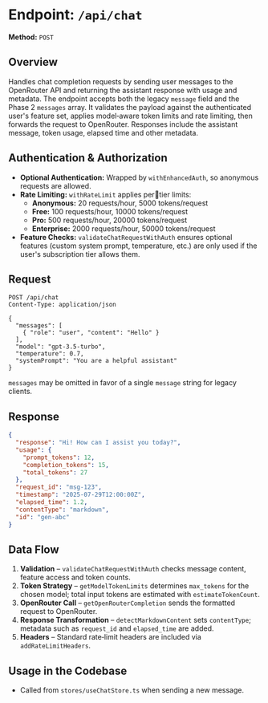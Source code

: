 # Endpoint: `/api/chat`

**Method:** `POST`

## Overview

Handles chat completion requests by sending user messages to the OpenRouter API and returning the assistant response with usage and metadata. The endpoint accepts both the legacy `message` field and the Phase&nbsp;2 `messages` array. It validates the payload against the authenticated user's feature set, applies model‑aware token limits and rate limiting, then forwards the request to OpenRouter. Responses include the assistant message, token usage, elapsed time and other metadata.

## Authentication & Authorization

- **Optional Authentication:** Wrapped by `withEnhancedAuth`, so anonymous requests are allowed.
- **Rate Limiting:** `withRateLimit` applies pertier limits:
  - **Anonymous:** 20 requests/hour, 5000 tokens/request
  - **Free:** 100 requests/hour, 10000 tokens/request
  - **Pro:** 500 requests/hour, 20000 tokens/request
  - **Enterprise:** 2000 requests/hour, 50000 tokens/request
- **Feature Checks:** `validateChatRequestWithAuth` ensures optional features (custom system prompt, temperature, etc.) are only used if the user's subscription tier allows them.

## Request

```http
POST /api/chat
Content-Type: application/json

{
  "messages": [
    { "role": "user", "content": "Hello" }
  ],
  "model": "gpt-3.5-turbo",
  "temperature": 0.7,
  "systemPrompt": "You are a helpful assistant"
}
```

`messages` may be omitted in favor of a single `message` string for legacy clients.

## Response

```json
{
  "response": "Hi! How can I assist you today?",
  "usage": {
    "prompt_tokens": 12,
    "completion_tokens": 15,
    "total_tokens": 27
  },
  "request_id": "msg-123",
  "timestamp": "2025-07-29T12:00:00Z",
  "elapsed_time": 1.2,
  "contentType": "markdown",
  "id": "gen-abc"
}
```

## Data Flow

1. **Validation** – `validateChatRequestWithAuth` checks message content, feature access and token counts.
2. **Token Strategy** – `getModelTokenLimits` determines `max_tokens` for the chosen model; total input tokens are estimated with `estimateTokenCount`.
3. **OpenRouter Call** – `getOpenRouterCompletion` sends the formatted request to OpenRouter.
4. **Response Transformation** – `detectMarkdownContent` sets `contentType`; metadata such as `request_id` and `elapsed_time` are added.
5. **Headers** – Standard rate‑limit headers are included via `addRateLimitHeaders`.

## Usage in the Codebase

- Called from `stores/useChatStore.ts` when sending a new message.
